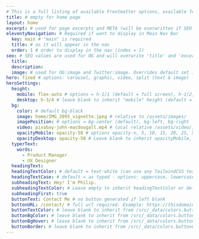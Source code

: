 ```yaml
---
# This is a full listing of available Frontmatter options, available for any content (.md) file.
title: # empty for home page
layout: home
excerpt: # used for page excerpts and META (will be overwritten if SEO used below)
eleventyNavigation: # Required if want to display in Main Nav Bar
  key: main # "main" is required
  title: # as it will appear in the nav
  order: 1 # order to display in the nav (index = 1)
seo: # SEO values are used for OG and will overwrite 'title' and 'excerpt' above
  title:
  description:
  image: # used for OG:image and Twitter:image. Overrides default set in _data/meta.siteImage
hero: fixed # options: carousel, graphic, video, split (text & image)
heroSettings:
  height:
    mobile: flex-auto # options = h-1/1 (default = full screen), h-1/2, h-1/3, h-3/4, h-9/10, h-48 (12rem, 192px), h-56 (14rem, 224px), h-64 (16rem, 256px)
    desktop: h-3/4 # leave blank to inherit "mobile" height (default = full screen)
  bg:
    color: # default bg-black
    image: home/IMG_2095_vignette.jpeg # relative to /assets/images/
    imagePosition: # options = bg-center (default), bg-left, bg-right
    video: pixabay-john-macdougall.mp4 # local relative /assets/video/, or full https://... if remote?
    opacityMobile: opacity-50 # options opacity-n, 5, 10, 15, 20, 25, 50, 75, 100 (default)
    opacityDesktop: opacity-50 # Leave blank to inherit opacityMobile, use same options as opacityMobile
  typerText:
    words:
      - Product Manager
      - UX Designer
  headingText:
  headingTextColor: # default = text-white (can use any TailwindCSS text-[color]-[xxx])
  headingTextCase: # default = as typed - options: uppercase, lowercase, capitalize
  subheadingText: Hey! I'm Philip.
  subheadingTextColor: # Leave empty to inherit headingTextColor or default (text-white) or use any text-[color]-[xxx]
  subheadingFirst: true
  buttonText: Contact Me # no button generated if left blank
  buttonURL: /contact/ # full url required. Example: https://thisdomain.com/somepage/
  buttonTextColor: # leave blank to inherit from /src/_data/colors.buttonCustom or buttonDefault
  buttonBgColor: # leave blank to inherit from /src/_data/colors.buttonCustom.bg or buttonDefault.bg
  buttonBgHover: # leave blank to inherit from /src/_data/colors.buttonCustom.bgHover or buttonDefault.bgHover
  buttonBorder: # leave blank to inherit from /src/_data/colors.buttonCustom.border or buttonDefault.border
---
```

